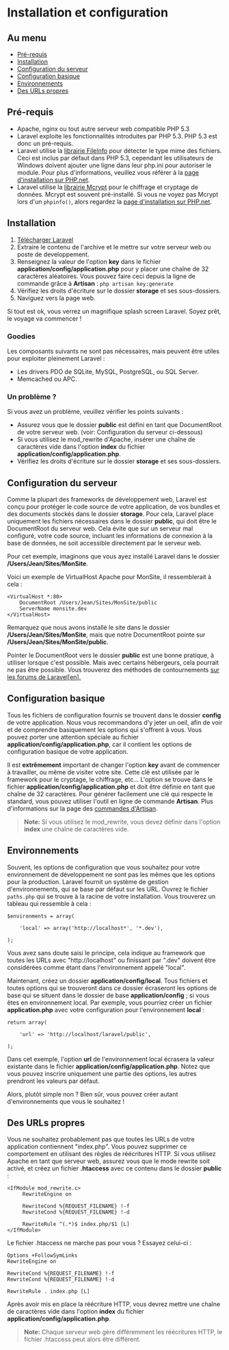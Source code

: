 # Installation et configuration

## Au menu

- [Pré-requis](#requirements)
- [Installation](#installation)
- [Configuration du serveur](#server-configuration)
- [Configuration basique](#basic-configuration)
- [Environnements](#Environnements)
- [Des URLs propres](#cleaner-urls)

<a name="requirements"></a>
## Pré-requis

- Apache, nginx ou tout autre serveur web compatible PHP 5.3
- Laravel exploite les fonctionnalités introduites par PHP 5.3. PHP 5.3 est donc un pré-requis.
- Laravel utilise la [librairie FileInfo](http://php.net/manual/fr/book.fileinfo.php) pour détecter le type mime des fichiers. Ceci est inclus par défaut dans PHP 5.3, cependant les utilisateurs de Windows doivent ajouter une ligne dans leur php.ini pour autoriser le module. Pour plus d'informations, veuillez vous référer à la [page d'installation sur PHP.net](http://php.net/manual/fr/fileinfo.installation.php).
- Laravel utilise la [librairie Mcrypt](http://php.net/manual/fr/book.mcrypt.php) pour le chiffrage et cryptage de données. Mcrypt est souvent pré-installé. Si vous ne voyez pas Mcrypt lors d'un `phpinfo()`, alors regardez la [page d'installation sur PHP.net](http://php.net/manual/fr/book.mcrypt.php).

<a name="installation"></a>
## Installation

1. [Télécharger Laravel](/telecharger)
2. Extraire le contenu de l'archive et le mettre sur votre serveur web ou poste de developpement.
3. Renseignez la valeur de l'option **key** dans le fichier **application/config/application.php** pour y placer une chaîne de 32 caractères aléatoires. Vous pouvez faire ceci depuis la ligne de commande grâce à **Artisan** : `php artisan key:generate`
4. Vérifiez les droits d'écriture sur le dossier **storage** et ses sous-dossiers.
5. Naviguez vers la page web.

Si tout est ok, vous verrez un magnifique splash screen Laravel. Soyez prêt, le voyage va commencer !

### Goodies

Les composants suivants ne sont pas nécessaires, mais peuvent être utiles pour exploiter pleinement Laravel : 

- Les drivers PDO de SQLite, MySQL, PostgreSQL, ou SQL Server.
- Memcached ou APC.

### Un problème ?

Si vous avez un problème, veuillez vérifier les points suivants :

- Assurez vous que le dossier **public** est défini en tant que DocumentRoot de votre serveur web. (voir: Configuration du serveur ci-dessous)
- Si vous utilisez le mod_rewrite d'Apache, insérer une chaîne de caractères vide dans l'option **index** du fichier **application/config/application.php**.
- Vérifiez les droits d'écriture sur le dossier **storage** et ses sous-dossiers.

<a name="server-configuration"></a>
## Configuration du serveur

Comme la plupart des frameworks de développement web, Laravel est conçu pour protéger le code source de votre application, de vos bundles et des documents stockés dans le dossier **storage**. Pour cela, Laravel place uniquement les fichiers nécessaires dans le dossier **public**, qui doit être le DocumentRoot du serveur web. Cela évite que sur un serveur mal configuré, votre code source, incluant les informations de connexion à la base de données, ne soit accessible directement par le serveur web.

Pour cet exemple, imaginons que vous ayez installé Laravel dans le dossier **/Users/Jean/Sites/MonSite**.

Voici un exemple de VirtualHost Apache pour MonSite, il ressemblerait à cela :

    <VirtualHost *:80>
        DocumentRoot /Users/Jean/Sites/MonSite/public
        ServerName monsite.dev
    </VirtualHost>

Remarquez que nous avons installé le site dans le dossier **/Users/Jean/Sites/MonSite**, mais que notre DocumentRoot pointe sur **/Users/Jean/Sites/MonSite/public**.

Pointer le DocumentRoot vers le dossier **public** est une bonne pratique, à utiliser lorsque c'est possible. Mais avec certains hébergeurs, cela pourrait ne pas être possible. Vous trouverez des méthodes de contournements [sur les forums de Laravel[en].](http://forums.laravel.com/viewtopic.php?id=1258)

<a name="basic-configuration"></a>
## Configuration basique

Tous les fichiers de configuration fournis se trouvent dans le dossier **config** de votre application. Nous vous recommandons d'y jeter un oeil, afin de voir et de comprendre basiquement les options qui s'offrent à vous. Vous pouvez porter une attention spéciale au fichier **application/config/application.php**, car il contient les options de configuration basique de votre application.

Il est **extrêmement** important de changer l'option **key** avant de commencer à travailler, ou même de visiter votre site. Cette clé est utilisée par le framework pour le cryptage, le chiffrage, etc... L'option se trouve dans le fichier **application/config/application.php** et doit être définie en tant que chaîne de 32 caractères. Pour générer facilement une clé qui respecte le standard, vous pouvez utiliser l'outil en ligne de commande **Artisan**. Plus d'informations sur la page des [commandes d'Artisan](/docs/v3/doc/artisan/commands).

> **Note:** Si vous utilisez le mod_rewrite, vous devez définir dans l'option **index** une chaîne de caractères vide.

<a name="Environnements"></a>
## Environnements

Souvent, les options de configuration que vous souhaitez pour votre environnement de développement ne sont pas les mêmes que les options pour la production. Laravel fournit un système de gestion d'environnements, qui se base par défaut sur les URL. Ouvrez le fichier `paths.php` qui se trouve à la racine de votre installation. Vous trouverez un tableau qui ressemble à cela : 

    $environments = array(

        'local' => array('http://localhost*', '*.dev'),

    );

Vous avez sans doute saisi le principe, cela indique au framework que toutes les URLs avec "http://localhost" ou finissant par ".dev" doivent être considérées comme étant dans l'environnement appelé "local".

Maintenant, créez un dossier **application/config/local**. Tous fichiers et toutes options qui se trouveront dans ce dossier écraseront les options de base qui se situent dans le dossier de base **application/config** ; si vous êtes en environnement local. Par exemple, vous pourriez créer un fichier **application.php** avec votre configuration pour l'environnement **local** :

    return array(

        'url' => 'http://localhost/laravel/public',

    );

Dans cet exemple, l'option **url** de l'environnement local écrasera la valeur existante dans le fichier **application/config/application.php**. Notez que vous pouvez inscrire uniquement une partie des options, les autres prendront les valeurs par défaut.

Alors, plutôt simple non ? Bien sûr, vous pouvez créer autant d'environnements que vous le souhaitez !

<a name="cleaner-urls"></a>
## Des URLs propres

Vous ne souhaitez probablement pas que toutes les URLs de votre application contiennent "index.php". Vous pouvez supprimer ce comportement en utilisant des règles de réécritures HTTP. Si vous utilisez Apache en tant que serveur web, assurez vous que le mode rewrite soit activé, et créez un fichier **.htaccess** avec ce contenu dans le dossier **public** :

    <IfModule mod_rewrite.c>
         RewriteEngine on

         RewriteCond %{REQUEST_FILENAME} !-f
         RewriteCond %{REQUEST_FILENAME} !-d

         RewriteRule ^(.*)$ index.php/$1 [L]
    </IfModule>

Le fichier .htaccess ne marche pas pour vous ? Essayez celui-ci :

    Options +FollowSymLinks
    RewriteEngine on

    RewriteCond %{REQUEST_FILENAME} !-f
    RewriteCond %{REQUEST_FILENAME} !-d

    RewriteRule . index.php [L]

Après avoir mis en place la réécriture HTTP, vous devrez mettre une chaîne de caractères vide dans l'option **index** du fichier **application/config/application.php**.

> **Note:** Chaque serveur web gère différemment les réécritures HTTP, le fichier .htaccess peut alors être différent.
